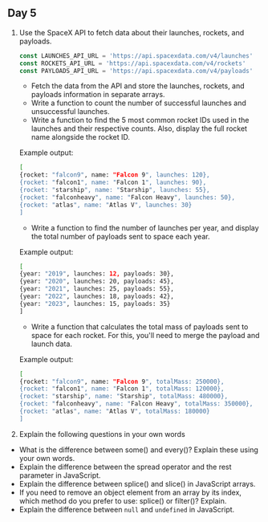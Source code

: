 ## Day 5

1. Use the SpaceX API to fetch data about their launches, rockets, and payloads. 

      ```js
      const LAUNCHES_API_URL = 'https://api.spacexdata.com/v4/launches'
      const ROCKETS_API_URL = 'https://api.spacexdata.com/v4/rockets'
      const PAYLOADS_API_URL = 'https://api.spacexdata.com/v4/payloads'
      ```

   - Fetch the data from the API and store the launches, rockets, and payloads information in separate arrays.
   - Write a function to count the number of successful launches and unsuccessful launches.
   - Write a function to find the 5 most common rocket IDs used in the launches and their respective counts. Also, display the full rocket name alongside the rocket ID.

   Example output:
    ```sh
    [
    {rocket: "falcon9", name: "Falcon 9", launches: 120},
    {rocket: "falcon1", name: "Falcon 1", launches: 90},
    {rocket: "starship", name: "Starship", launches: 55},
    {rocket: "falconheavy", name: "Falcon Heavy", launches: 50},
    {rocket: "atlas", name: "Atlas V", launches: 30}
    ]
    ```

   - Write a function to find the number of launches per year, and display the total number of payloads sent to space each year.

   Example output:
    ```sh
    [
    {year: "2019", launches: 12, payloads: 30},
    {year: "2020", launches: 20, payloads: 45},
    {year: "2021", launches: 25, payloads: 55},
    {year: "2022", launches: 18, payloads: 42},
    {year: "2023", launches: 15, payloads: 35}
    ]
    ```

   - Write a function that calculates the total mass of payloads sent to space for each rocket. For this, you'll need to merge the payload and launch data.

   Example output:
    ```sh
    [
    {rocket: "falcon9", name: "Falcon 9", totalMass: 250000},
    {rocket: "falcon1", name: "Falcon 1", totalMass: 120000},
    {rocket: "starship", name: "Starship", totalMass: 480000},
    {rocket: "falconheavy", name: "Falcon Heavy", totalMass: 350000},
    {rocket: "atlas", name: "Atlas V", totalMass: 180000}
    ]
    ```

2. Explain the following questions in your own words

- What is the difference between some() and every()? Explain these using your own words.
- Explain the difference between the spread operator and the rest parameter in JavaScript.
- Explain the difference between splice() and slice() in JavaScript arrays.
- If you need to remove an object element from an array by its index, which method do you prefer to use: splice() or filter()? Explain.
- Explain the difference between `null` and `undefined` in JavaScript.
